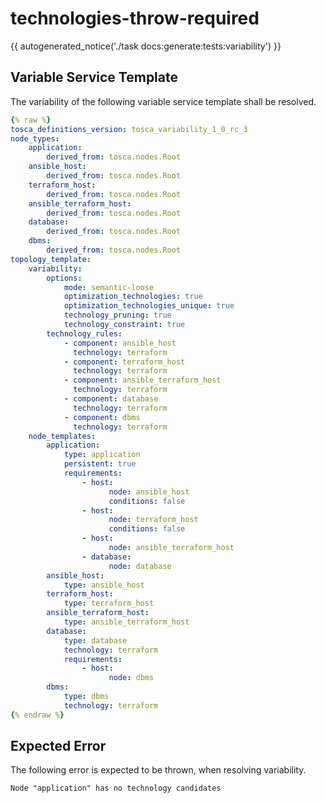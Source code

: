 # technologies-throw-required

{{ autogenerated_notice('./task docs:generate:tests:variability') }}


## Variable Service Template

The variability of the following variable service template shall be resolved.

```yaml linenums="1"
{% raw %}
tosca_definitions_version: tosca_variability_1_0_rc_3
node_types:
    application:
        derived_from: tosca.nodes.Root
    ansible_host:
        derived_from: tosca.nodes.Root
    terraform_host:
        derived_from: tosca.nodes.Root
    ansible_terraform_host:
        derived_from: tosca.nodes.Root
    database:
        derived_from: tosca.nodes.Root
    dbms:
        derived_from: tosca.nodes.Root
topology_template:
    variability:
        options:
            mode: semantic-loose
            optimization_technologies: true
            optimization_technologies_unique: true
            technology_pruning: true
            technology_constraint: true
        technology_rules:
            - component: ansible_host
              technology: terraform
            - component: terraform_host
              technology: terraform
            - component: ansible_terraform_host
              technology: terraform
            - component: database
              technology: terraform
            - component: dbms
              technology: terraform
    node_templates:
        application:
            type: application
            persistent: true
            requirements:
                - host:
                      node: ansible_host
                      conditions: false
                - host:
                      node: terraform_host
                      conditions: false
                - host:
                      node: ansible_terraform_host
                - database:
                      node: database
        ansible_host:
            type: ansible_host
        terraform_host:
            type: terraform_host
        ansible_terraform_host:
            type: ansible_terraform_host
        database:
            type: database
            technology: terraform
            requirements:
                - host:
                      node: dbms
        dbms:
            type: dbms
            technology: terraform
{% endraw %}
```





## Expected Error

The following error is expected to be thrown, when resolving variability.

```text linenums="1"
Node "application" has no technology candidates
```

